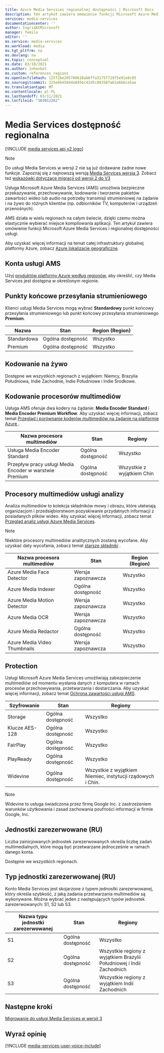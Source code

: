 ```yaml
---
title: Azure Media Services regionalnej dostępności | Microsoft Docs
description: Ten artykuł zawiera omówienie funkcji Microsoft Azure Media Services i regionalnej dostępności usługi.
services: media-services
documentationcenter: ''
author: IngridAtMicrosoft
manager: femila
editor: ''
ms.service: media-services
ms.workload: media
ms.tgt_pltfrm: na
ms.devlang: na
ms.topic: conceptual
ms.date: 03/10/2021
ms.author: inhenkel
ms.custom: references_regions
ms.openlocfilehash: 125f2be205760618ab6ffa3175f719f5e91e8c05
ms.sourcegitcommit: 225e4b45844e845bc41d5c043587a61e6b6ce5ae
ms.translationtype: MT
ms.contentlocale: pl-PL
ms.lasthandoff: 03/11/2021
ms.locfileid: "103012262"
---
```

# <a name="media-services-regional-availability"></a>Media Services dostępność regionalna

[!INCLUDE [media services api v2 logo](./includes/v2-hr.md)]

> [!NOTE]
> Do usługi Media Services w wersji 2 nie są już dodawane żadne nowe funkcje. Zapoznaj się z najnowszą wersją [Media Services wersja 3](../latest/media-services-overview.md). Zobacz też [wskazówki dotyczące migracji od wersji 2 do V3](../latest/migrate-v-2-v-3-migration-introduction.md)

Usługa Microsoft Azure Media Services (AMS) umożliwia bezpieczne przekazywanie, przechowywanie, kodowanie i tworzenie pakietów zawartości wideo lub audio na potrzeby transmisji strumieniowej na żądanie i na żywo do różnych klientów (np. odbiorników TV, komputerów i urządzeń przenośnych).

AMS działa w wielu regionach na całym świecie, dzięki czemu można elastycznie wybierać miejsce kompilowania aplikacji. Ten artykuł zawiera omówienie funkcji Microsoft Azure Media Services i regionalnej dostępności usługi.

Aby uzyskać więcej informacji na temat całej infrastruktury globalnej platformy Azure, zobacz [Azure lokalizacje geograficzne](https://azure.microsoft.com/global-infrastructure/geographies/).

## <a name="ams-accounts"></a>Konta usługi AMS

Użyj [produktów platformy Azure według regionów,](https://azure.microsoft.com/global-infrastructure/services/?products=media-services&regions=all) aby określić, czy Media Services jest dostępna w określonym regionie.

## <a name="streaming-endpoints"></a>Punkty końcowe przesyłania strumieniowego

Klienci usługi Media Services mogą wybrać **Standardowy** punkt końcowy przesyłania strumieniowego lub punkt końcowy przesyłania strumieniowego **Premium**.

|Nazwa|Stan|Region (Region)
|---|---|---|
|Standardowa|Ogólna dostępność|Wszystko|
|Premium|Ogólna dostępność|Wszystko|

## <a name="live-encoding"></a>Kodowanie na żywo

Dostępne we wszystkich regionach z wyjątkiem: Niemcy, Brazylia Południowa, Indie Zachodnie, Indie Południowe i Indie Środkowe.

## <a name="encoding-media-processors"></a>Kodowanie procesorów multimediów

Usługa AMS oferuje dwa kodery na żądanie: **Media Encoder Standard** i **Media Encoder Premium Workflow**. Aby uzyskać więcej informacji, zobacz temat [Przegląd i porównanie koderów multimediów na żądanie na platformie Azure ](media-services-encode-asset.md).

|Nazwa procesora multimediów|Stan|Regiony
|---|---|---|
|Usługa Media Encoder Standard|Ogólna dostępność|Wszystko|
|Przepływ pracy usługi Media Encoder w warstwie Premium|Ogólna dostępność|Wszystkie z wyjątkiem Chin|

## <a name="analytics-media-processors"></a>Procesory multimediów usługi analizy

Analiza multimediów to kolekcja składników mowy i obrazu, które ułatwiają organizacjom i przedsiębiorstwom pozyskiwanie przydatnych informacji z posiadanych plików wideo. Aby uzyskać więcej informacji, zobacz temat [Przegląd analiz usługi Azure Media Services](./legacy-components.md).

> [!NOTE]
> Niektóre procesory multimediów analitycznych zostaną wycofane. Aby uzyskać daty wycofania, zobacz temat [starsze składniki](legacy-components.md) .

|Nazwa procesora multimediów|Stan|Region (Region)
|---|---|---|
|Azure Media Face Detector|Wersja zapoznawcza|Wszystko|
|Azure Media Indexer|Ogólna dostępność|Wszystko|
|Azure Media Motion Detector|Wersja zapoznawcza|Wszystko|
|Azure Media OCR|Wersja zapoznawcza|Wszystko|
|Azure Media Redactor|Ogólna dostępność|Wszystko|
|Azure Media Video Thumbnails|Wersja zapoznawcza|Wszystko|

## <a name="protection"></a>Protection

Usługi Microsoft Azure Media Services umożliwiają zabezpieczenie multimediów od momentu wysłania danych z komputera w ramach procesów przechowywania, przetwarzania i dostarczania. Aby uzyskać więcej informacji, zobacz temat [Ochrona zawartości usługi AMS](media-services-content-protection-overview.md).

|Szyfrowanie|Stan|Regiony|
|---|---|---| 
|Storage|Ogólna dostępność|Wszystko|
|Klucze AES-128|Ogólna dostępność|Wszystko|
|FairPlay|Ogólna dostępność|Wszystko|
|PlayReady|Ogólna dostępność|Wszystko|
|Widevine|Ogólna dostępność|Wszystkie z wyjątkiem Niemiec, instytucji rządowych i Chin.

> [!NOTE]
> Widevine to usługa świadczona przez firmę Google Inc. z zastrzeżeniem warunków użytkowania i zasad zachowania poufności informacji w firmie Google, Inc.

## <a name="reserved-units-rus"></a>Jednostki zarezerwowane (RU)

Liczba zainicjowanych jednostek zarezerwowanych określa liczbę zadań multimedialnych, które mogą być przetwarzane jednocześnie w ramach danego konta.

Dostępne we wszystkich regionach.

## <a name="reserved-unit-ru-type"></a>Typ jednostki zarezerwowanej (RU)

Konto Media Services jest skojarzone z typem jednostki zarezerwowanej, który określa szybkość, z jaką zadania przetwarzania multimediów są wykonywane. Można wybrać jeden z następujących typów jednostek zarezerwowanych: S1, S2 lub S3.

|Nazwa typu jednostki zarezerwowanej|Stan|Regiony
|---|---|---|
|S1|Ogólna dostępność|Wszystko|
|S2|Ogólna dostępność|Wszystkie regiony z wyjątkiem Brazylii Południowej i Indii Zachodnich|
|S3|Ogólna dostępność|Wszystkie regiony z wyjątkiem Indii Zachodnich|

## <a name="next-steps"></a>Następne kroki

[Migrowanie do usługi Media Services w wersji 3](../latest/media-services-overview.md)

## <a name="provide-feedback"></a>Wyraź opinię

[!INCLUDE [media-services-user-voice-include](../../../includes/media-services-user-voice-include.md)]
